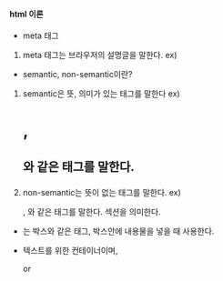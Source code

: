 #### html 이론

- meta 태그

1. meta 태그는 브라우저의 설명글을 말한다.
   ex) <meta name="description" content="Welcome to my Kakao Clone" />

- semantic, non-semantic이란?

1. semantic은 뜻, 의미가 있는 태그를 말한다
   ex) <h1>, <h2> 와 같은 태그를 말한다.

2. non-semantic는 뜻이 없는 태그를 말한다.
   ex) <div>, <span> 와 같은 태그를 말한다. 섹션을 의미한다.

- <div>는 박스와 같은 태그, 박스안에 내용물을 넣을 때 사용한다.
- <span> 텍스트를 위한 컨테이너이며, <p> or <title>와 같은 경우는 아니다.

- ID, Class란 무엇인가?

1. ID란?

- 쉽게 얘기하자면 여권번호와 같다. 즉, 자기만의 고유한 번호라고 생각하면 된다.
- 고유한 element를 사용할 때 ID를 적용한다.
  ex) header 또는 nav 같은 곳에 주로 사용되어진다.

2. Class란?

- 쉽게 얘기하자면 국적과 같다. 여러개 존재할 수 있으며, 동일한 속성의 Class를 가질 수 있다.
- 고유하지 않은 반복되는 element의 경우 class를 사용한다.
  ex)

#### CSS 이론

- ID, Class, 태그 css 사용 방법

1. ID

- ID 이름을 이용하여 CSS 사용 방법은 앞에 #을 이용한다.
  ex) ID 이름을 abcd라고 가정한다면 다음과 같다.

#abcd {

property-name: value;
property-name: value;

}

2. Class

- Clsss 이름을 이용하여 CSS 사용 방법은 앞에 .을 이용한다.
  ex) Class 이름을 aba라고 가정한다면 다음과 같다.

.aba {

property-name: value;
property-name: value;

}

3. 태그

- 태그를 이용하여 CSS 사용 방법은

h1 {

property-name: value;
property-name: value;

}

4. 태그 + (Class or ID)를 합쳐서 사용 방법

- 밑의 예시와 같이 사용하면 된다.
  ex)

- h1. name{

  property-name: value;

}

- html 파일안에 css 적용 방법

1. html 파일 안에 css 적용 방법 예시

- html 파일 안에 css 적용하는 방법은 다음과 같다.

<style>

   body {
   
      property-name: value;
      property-name: value;

   }

</style>

- Block, inline Block의 차이

1. Block

- 그냥 Block은 <div> 블록이 2개 있다고 가정하면, 옆에 가로로 2개가 있을 수 없다. 블록이 세로형태로 있음.

2. inline Block

- inline Block은 CSS인데, display: inline; 와 같이 설정해주면 가로로 블록이 2개 설정가능

